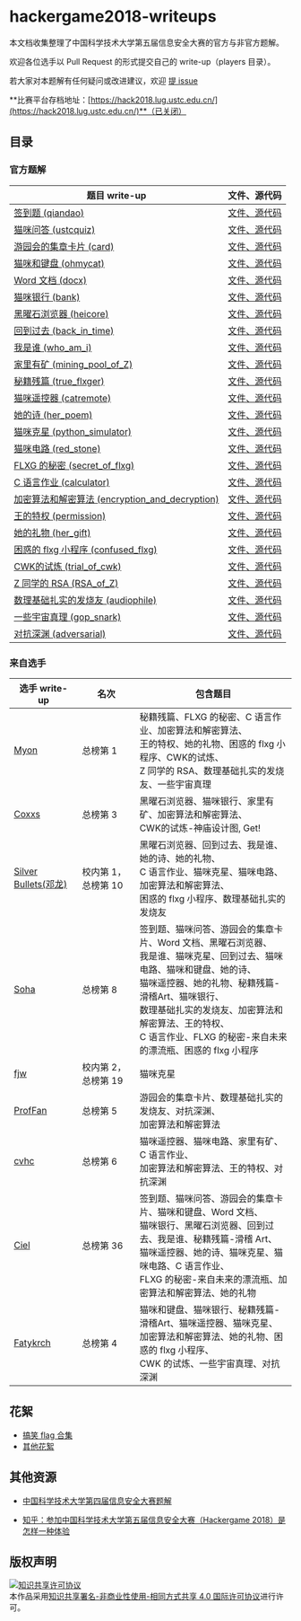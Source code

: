 # hackergame2018-writeups

本文档收集整理了中国科学技术大学第五届信息安全大赛的官方与非官方题解。

欢迎各位选手以 Pull Request 的形式提交自己的 write-up（players 目录）。

若大家对本题解有任何疑问或改进建议，欢迎 [提 issue](https://github.com/ustclug/hackergame2018-writeups/issues/new)

**比赛平台存档地址：[https://hack2018.lug.ustc.edu.cn/](https://hack2018.lug.ustc.edu.cn/)**（已关闭）

## 目录

### 官方题解

| 题目 write-up | 文件、源代码 |
| --- | --- |
| [签到题 (qiandao)](official/qiandao/README.md) | [文件、源代码](official/qiandao/src) |
| [猫咪问答 (ustcquiz)](official/ustcquiz/README.md) | [文件、源代码](official/ustcquiz/src) |
| [游园会的集章卡片 (card)](official/card/README.md) | [文件、源代码](official/card/src) |
| [猫咪和键盘 (ohmycat)](official/ohmycat/README.md) | [文件、源代码](official/ohmycat/src) |
| [Word 文档 (docx)](official/docx/README.md) | [文件、源代码](official/docx/src) |
| [猫咪银行 (bank)](official/bank/README.md) | [文件、源代码](official/bank/src) |
| [黑曜石浏览器 (heicore)](official/heicore/README.md) | [文件、源代码](official/heicore/src) |
| [回到过去 (back_in_time)](official/back_in_time/README.md) | [文件、源代码](official/back_in_time/src) |
| [我是谁 (who_am_i)](official/who_am_i/README.md) | [文件、源代码](official/who_am_i/src) |
| [家里有矿 (mining_pool_of_Z)](official/mining_pool_of_Z/README.md) | [文件、源代码](official/mining_pool_of_Z/src) |
| [秘籍残篇 (true_flxger)](official/true_flxger/README.md) | [文件、源代码](official/true_flxger/src) |
| [猫咪遥控器 (catremote)](official/catremote/README.md) | [文件、源代码](official/catremote/src) |
| [她的诗 (her_poem)](official/her_poem/README.md) | [文件、源代码](official/her_poem/src) |
| [猫咪克星 (python_simulator)](official/python_simulator/README.md) | [文件、源代码](official/python_simulator/src) |
| [猫咪电路 (red_stone)](official/red_stone/README.md) | [文件、源代码](official/red_stone/src) |
| [FLXG 的秘密 (secret_of_flxg)](official/secret_of_flxg/README.md) | [文件、源代码](official/secret_of_flxg/src) |
| [C 语言作业 (calculator)](official/calculator/README.md) | [文件、源代码](official/calculator/src) |
| [加密算法和解密算法 (encryption_and_decryption)](official/encryption_and_decryption/README.md) | [文件、源代码](official/encryption_and_decryption/src) |
| [王的特权 (permission)](official/permission/README.md) | [文件、源代码](official/permission/src) |
| [她的礼物 (her_gift)](official/her_gift/README.md) | [文件、源代码](official/her_gift/src) |
| [困惑的 flxg 小程序 (confused_flxg)](official/confused_flxg/README.md) | [文件、源代码](official/confused_flxg/src) |
| [CWK的试炼 (trial_of_cwk)](official/trial_of_cwk/README.md) | [文件、源代码](official/trial_of_cwk/src) |
| [Z 同学的 RSA (RSA_of_Z)](official/RSA_of_Z/README.md) | [文件、源代码](official/RSA_of_Z/src) |
| [数理基础扎实的发烧友 (audiophile)](official/audiophile/README.md) | [文件、源代码](official/audiophile/src) |
| [一些宇宙真理 (gop_snark)](official/gop_snark/README.md) | [文件、源代码](official/gop_snark/src) |
| [对抗深渊 (adversarial)](official/adversarial/README.md) | [文件、源代码](official/adversarial/src) |

### 来自选手

| 选手 write-up | 名次 | 包含题目 |
| --- | --- | --- |
| [Myon](players/myon/README.md) | 总榜第 1 | 秘籍残篇、FLXG 的秘密、C 语言作业、加密算法和解密算法、<br/>王的特权、她的礼物、困惑的 flxg 小程序、CWK的试炼、<br/>Z 同学的 RSA、数理基础扎实的发烧友、一些宇宙真理 |
| [Coxxs](players/coxxs/README.md) | 总榜第 3 | 黑曜石浏览器、猫咪银行、家里有矿、加密算法和解密算法、<br/>CWK的试炼-神庙设计图, Get! |
| [Silver Bullets(邓龙)](players/dl/README.md) | 校内第 1，总榜第 10 | 黑曜石浏览器、回到过去、我是谁、她的诗、她的礼物、<br/>C 语言作业、猫咪克星、猫咪电路、加密算法和解密算法、<br/>困惑的 flxg 小程序、数理基础扎实的发烧友 |
| [Soha](players/soha/README.md) | 总榜第 8 | 签到题、猫咪问答、游园会的集章卡片、Word 文档、黑曜石浏览器、<br/>我是谁、猫咪克星、回到过去、猫咪电路、猫咪和键盘、她的诗、<br/>猫咪遥控器、她的礼物、秘籍残篇-滑稽Art、猫咪银行、<br/>数理基础扎实的发烧友、加密算法和解密算法、王的特权、<br/>C 语言作业、FLXG 的秘密-来自未来的漂流瓶、困惑的 flxg 小程序 |
| [fjw](players/fjw/README.md) | 校内第 2，总榜第 19 | 猫咪克星 |
| [ProfFan](players/ProfFan/README.md) | 总榜第 5 | 游园会的集章卡片、数理基础扎实的发烧友、对抗深渊、<br/>加密算法和解密算法 |
| [cvhc](players/cvhc/README.md) | 总榜第 6 | 猫咪遥控器、猫咪电路、家里有矿、C 语言作业、<br/>加密算法和解密算法、王的特权、对抗深渊 |
| [Ciel](players/Ciel/README.md) | 总榜第 36 | 签到题、猫咪问答、游园会的集章卡片、猫咪和键盘、Word 文档、<br/>猫咪银行、黑曜石浏览器、回到过去、我是谁、秘籍残篇-滑稽 Art、<br/>猫咪遥控器、她的诗、猫咪克星、猫咪电路、C 语言作业、<br/>FLXG 的秘密-来自未来的漂流瓶、加密算法和解密算法、她的礼物 |
| [Fatykrch](players/fatykrch/README.md) | 总榜第 4 | 猫咪和键盘、猫咪银行、秘籍残篇-滑稽Art、猫咪遥控器、猫咪克星、<br/>加密算法和解密算法、她的礼物、困惑的 flxg 小程序、<br/>CWK 的试炼、一些宇宙真理、对抗深渊 |

## 花絮
- [搞笑 flag 合集](misc/funny_flags.md)
- [其他花絮](misc/others.md)

## 其他资源

- [中国科学技术大学第四届信息安全大赛题解](https://volltin.gitbooks.io/hackergame2017-writeup/)

- [知乎：参加中国科学技术大学第五届信息安全大赛（Hackergame 2018）是怎样一种体验](https://www.zhihu.com/question/297850153)

## 版权声明
<a rel="license" href="http://creativecommons.org/licenses/by-nc-sa/4.0/"><img alt="知识共享许可协议" style="border-width:0" src="https://i.creativecommons.org/l/by-nc-sa/4.0/88x31.png" /></a><br />本作品采用<a rel="license" href="http://creativecommons.org/licenses/by-nc-sa/4.0/">知识共享署名-非商业性使用-相同方式共享 4.0 国际许可协议</a>进行许可。
